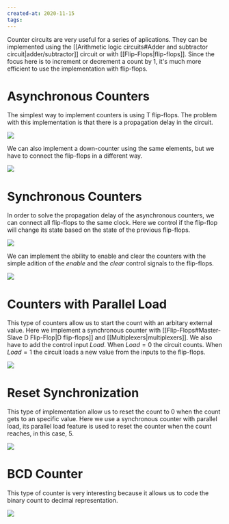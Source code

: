 ```yaml
---
created-at: 2020-11-15
tags:
---
```

Counter circuits are very useful for a series of aplications. They can be implemented using the [[Arithmetic logic circuits#Adder and subtractor circuit|adder/subtractor]] circuit or with [[Flip-Flops|flip-flops]]. Since the focus here is to increment or decrement a count by 1, it's much more efficient to use the implementation with flip-flops.

# Asynchronous Counters
The simplest way to implement counters is using T flip-flops. The problem with this implementation is that there is a propagation delay in the circuit.

![](countertflip-flops.png)

We can also implement a down-counter using the same elements, but we have to connect the flip-flops in a different way.

![](downcountertflip-flops.png)

# Synchronous Counters
In order to solve the propagation delay of the asynchronous counters, we can connect all flip-flops to the same clock. Here we control if the flip-flop will change its state based on the state of the previous flip-flops.

![](synccounter.png)

We can implement the ability to enable and clear the counters with the simple adition of the *enable* and the *clear* control signals to the flip-flops.

![](clearenablesynccounter.png)

# Counters with Parallel Load 
This type of counters allow us to start the count with an arbitary external value. Here we implement a synchronous counter with [[Flip-Flops#Master-Slave D Flip-Flop|D flip-flops]] and [[Multiplexers|multiplexers]]. We also have to add the control input *Load*. When $Load=0$ the circuit counts. When $Load=1$ the circuit loads a new value from the inputs to the flip-flops.

![](parallelloadcounter.png)

# Reset Synchronization
This type of implementation allow us to reset the count to $0$ when the count gets to an specific value. Here we use a synchronous counter with parallel load, its parallel load feature is used to reset the counter when the count reaches, in this case, $5$.

![](synresetcounter.png)

# BCD Counter
This type of counter is very interesting because it allows us to code the binary count to decimal representation.

![](bcdcounter.png)